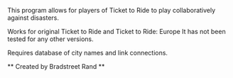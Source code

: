 This program allows for players of Ticket to Ride to play collaboratively against disasters.

Works for original Ticket to Ride and Ticket to Ride: Europe
It has not been tested for any other versions.

Requires database of city names and link connections.

** Created by Bradstreet Rand **